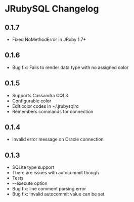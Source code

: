 JRubySQL Changelog
==================

0.1.7
-----
* Fixed NoMethodError in JRuby 1.7+

0.1.6
-----
* Bug fix: Fails to render data type with no assigned color

0.1.5
-----
* Supports Cassandra CQL3
* Configurable color
 * Edit color codes in ~/.jrubysqlrc
* Remembers commands for connection

0.1.4
-----
* Invalid error message on Oracle connection

0.1.3
-----
* SQLite type support
 * There are issues with autocommit though
* Tests
* --execute option
* Bug fix: line comment parsing error
* Bug fix: Invalid autocommit value can be set

